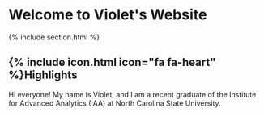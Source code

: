 ---
---

# Welcome to Violet's Website


{% include section.html %}

## {% include icon.html icon="fa fa-heart" %}Highlights

Hi everyone! My name is Violet, and I am a recent graduate of the Institute for Advanced Analytics (IAA) at North Carolina State University.


